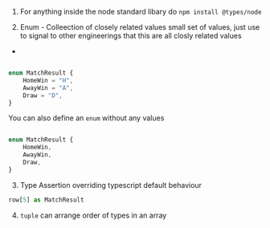 1. For anything inside the node standard libary do `npm install @types/node`

2. Enum - Colleection of closely related values small set of values, just use to signal to other engineerings that this are all closly related values
- 
```ts

enum MatchResult {
    HomeWin = "H",
    AwayWin = "A",
    Draw = "D",
}
```
You can also define an `enum` without any values

```ts

enum MatchResult {
    HomeWin,
    AwayWin,
    Draw,
}
```
3. Type Assertion overriding typescript default behaviour

```ts
row[5] as MatchResult
```

4. `tuple` can arrange order of types in an array